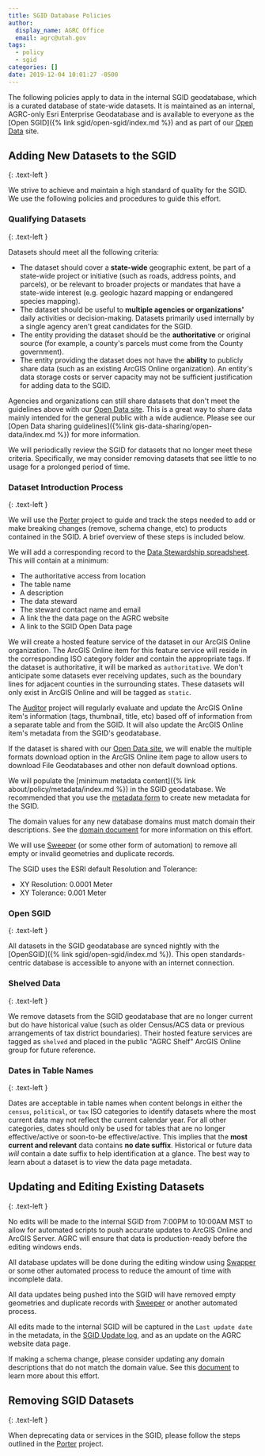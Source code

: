```yaml
---
title: SGID Database Policies
author:
  display_name: AGRC Office
  email: agrc@utah.gov
tags:
  - policy
  - sgid
categories: []
date: 2019-12-04 10:01:27 -0500
---
```


The following policies apply to data in the internal SGID geodatabase, which is a curated database of state-wide datasets. It is maintained as an internal, AGRC-only Esri Enterprise Geodatabase and is available to everyone as the [Open SGID]({% link sgid/open-sgid/index.md %}) and as part of our [Open Data](https://opendata.gis.utah.gov) site.

## Adding New Datasets to the SGID
{: .text-left }

We strive to achieve and maintain a high standard of quality for the SGID. We use the following policies and procedures to guide this effort.

### Qualifying Datasets
{: .text-left }

Datasets should meet all the following criteria:

- The dataset should cover a **state-wide** geographic extent, be part of a state-wide project or initiative (such as roads, address points, and parcels), or be relevant to broader projects or mandates that have a state-wide interest (e.g. geologic hazard mapping or endangered species mapping).
- The dataset should be useful to **multiple agencies or organizations'** daily activities or decision-making. Datasets primarily used internally by a single agency aren't great candidates for the SGID.
- The entity providing the dataset should be the **authoritative** or original source (for example, a county's parcels must come from the County government).
- The entity providing the dataset does not have the **ability** to publicly share data (such as an existing ArcGIS Online organization). An entity's data storage costs or server capacity may not be sufficient justification for adding data to the SGID.

Agencies and organizations can still share datasets that don't meet the guidelines above with our [Open Data site](https://opendata.gis.utah.gov/). This is a great way to share data mainly intended for the general public with a wide audience. Please see our [Open Data sharing guidelines]({%link gis-data-sharing/open-data/index.md %}) for more information.

We will periodically review the SGID for datasets that no longer meet these criteria. Specifically, we may consider removing datasets that see little to no usage for a prolonged period of time.

### Dataset Introduction Process
{: .text-left }

We will use the [Porter](https://github.com/agrc/porter) project to guide and track the steps needed to add or make breaking changes (remove, schema change, etc) to products contained in the SGID. A brief overview of these steps is included below.

We will add a corresponding record to the [Data Stewardship spreadsheet](https://docs.google.com/spreadsheets/d/11ASS7LnxgpnD0jN4utzklREgMf1pcvYjcXcIcESHweQ/edit#gid=1). This will contain at a minimum:

- The authoritative access from location
- The table name
- A description
- The data steward
- The steward contact name and email
- A link the the data page on the AGRC website
- A link to the SGID Open Data page

We will create a hosted feature service of the dataset in our ArcGIS Online organization. The ArcGIS Online item for this feature service will reside in the corresponding ISO category folder and contain the appropriate tags. If the dataset is authoritative, it will be marked as `authoritative`. We don't anticipate some datasets ever receiving updates, such as the boundary lines for adjacent counties in the surrounding states. These datasets will only exist in ArcGIS Online and will be tagged as `static`.

The [Auditor](https://github.com/agrc/auditor) project will regularly evaluate and update the ArcGIS Online item's information (tags, thumbnail, title, etc) based off of information from a separate table and from the SGID. It will also update the ArcGIS Online item's metadata from the SGID's geodatabase.

If the dataset is shared with our [Open Data site](https://opendata.gis.utah.gov/), we will enable the multiple formats download option in the ArcGIS Online item page to allow users to download File Geodatabases and other non default download options.

We will populate the [minimum metadata content]({% link about/policy/metadata/index.md %}) in the SGID geodatabase. We recommended that you use the [metadata form](https://docs.google.com/forms/d/1u7gwdmRN-83Kh5zizi-kHRObeoNyaakM3scPkLT3zKY/edit) to create new metadata for the SGID.

The domain values for any new database domains must match domain their descriptions. See the [domain document](https://docs.google.com/document/d/12bdtmtv-ZVF9g-lFshbobx8DbKX9LfbL44HawLjFTVw/edit?usp=sharing) for more information on this effort.

We will use [Sweeper](https://github.com/agrc/sweeper) (or some other form of automation) to remove all empty or invalid geometries and duplicate records.

The SGID uses the ESRI default Resolution and Tolerance:

- XY Resolution: 0.0001 Meter
- XY Tolerance: 0.001 Meter

### Open SGID
{: .text-left }

All datasets in the SGID geodatabase are synced nightly with the [OpenSGID]({% link sgid/open-sgid/index.md %}). This open standards-centric database is accessible to anyone with an internet connection.

### Shelved Data
{: .text-left }

We remove datasets from the SGID geodatabase that are no longer current but do have historical value (such as older Census/ACS data or previous arrangements of tax district boundaries). Their hosted feature services are tagged as `shelved` and placed in the public "AGRC Shelf" ArcGIS Online group for future reference.

### Dates in Table Names
{: .text-left }

Dates are acceptable in table names when content belongs in either the `census`, `political`, or `tax` ISO categories to identify datasets where the most current data may not reflect the current calendar year. For all other categories, dates should only be used for tables that are no longer effective/active or soon-to-be effective/active. This implies that the **most current and relevant** data contains **no date suffix**. Historical or future data _will_ contain a date suffix to help identification at a glance. The best way to learn about a dataset is to view the data page metadata.

## Updating and Editing Existing Datasets
{: .text-left }

No edits will be made to the internal SGID from 7:00PM to 10:00AM MST to allow for automated scripts to push accurate updates to ArcGIS Online and ArcGIS Server. AGRC will ensure that data is production-ready before the editing windows ends.

All database updates will be done during the editing window using [Swapper](https://github.com/agrc/swapper) or some other automated process to reduce the amount of time with incomplete data.

All data updates being pushed into the SGID will have removed empty geometries and duplicate records with [Sweeper](https://github.com/agrc/sweeper) or another automated process.

All edits made to the internal SGID will be captured in the `Last update date` in the metadata, in the [SGID Update log](https://docs.google.com/spreadsheets/d/11ASS7LnxgpnD0jN4utzklREgMf1pcvYjcXcIcESHweQ/edit#gid=0), and as an update on the AGRC website data page.

If making a schema change, please consider updating any domain descriptions that do not match the domain value. See this [document](https://docs.google.com/document/d/12bdtmtv-ZVF9g-lFshbobx8DbKX9LfbL44HawLjFTVw/edit?usp=sharing) to learn more about this effort.

## Removing SGID Datasets
{: .text-left }

When deprecating data or services in the SGID, please follow the steps outlined in the [Porter](https://github.com/agrc/porter) project.
